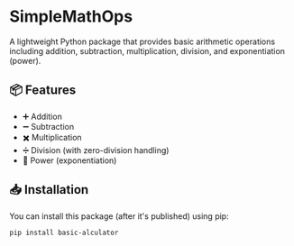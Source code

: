# SimpleMathOps

A lightweight Python package that provides basic arithmetic operations including addition, subtraction, multiplication, division, and exponentiation (power).

## 📦 Features

- ➕ Addition
- ➖ Subtraction
- ✖️ Multiplication
- ➗ Division (with zero-division handling)
- 🔢 Power (exponentiation)

## 📥 Installation

You can install this package (after it's published) using pip:

```bash
pip install basic-alculator

